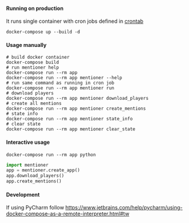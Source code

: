 #### Running on production
It runs single container with cron jobs defined in [crontab](crontab)
```shell script
docker-compose up --build -d
```

#### Usage manually 
```shell script
# build docker container
docker-compose build
# run mentioner help
docker-compose run --rm app
docker-compose run --rm app mentioner --help
# run same command as running in cron job
docker-compose run --rm app mentioner run
# download players
docker-compose run --rm app mentioner download_players
# create all mentions
docker-compose run --rm app mentioner create_mentions
# state info
docker-compose run --rm app mentioner state_info
# clear state
docker-compose run --rm app mentioner clear_state
```

#### Interactive usage
```shell script
docker-compose run --rm app python
```

```python
import mentioner
app = mentioner.create_app()
app.download_players()
app.create_mentions()
```


#### Development

If using PyCharm follow https://www.jetbrains.com/help/pycharm/using-docker-compose-as-a-remote-interpreter.html#tw